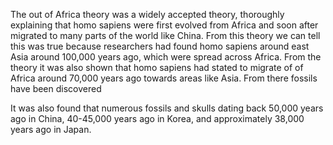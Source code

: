 The out of Africa theory was a widely accepted theory, thoroughly explaining that homo sapiens were first evolved from Africa and soon after migrated to many parts of the world like China. From this theory we can tell this was true because researchers had found homo sapiens around east Asia around 100,000 years ago, which were spread across Africa. From the theory it was also shown that homo sapiens had stated to migrate of of Africa around 70,000 years ago towards areas like Asia. From there fossils have been discovered 

It was also found that numerous fossils and skulls dating back 50,000 years ago in China, 40-45,000 years ago in Korea, and approximately 38,000 years ago in Japan. 